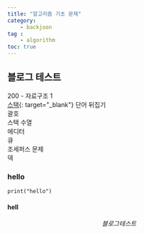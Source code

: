 ```yaml
---
title: "알고리즘 기초 문제"
category: 
    - backjoon
tag :
    - algorithm
toc: true
---
```


## 블로그 테스트

200 - 자료구조 1  
[스택](https://www.acmicpc.net/problem/10828){: target="_blank"}
단어 뒤집기  
괄호  
스택 수열  
에디터  
큐  
조세퍼스 문제  
덱

### hello
```
print("hello")
```
#### hell

$$블로그 테스트$$